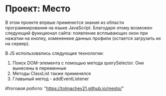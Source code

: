 # Проект: Место

В этом проекте впрвые применются знания из области программирования на языке JavaScript. 
Благодаря этому возможен следующий функционал сайта: появление всплывающих окон при нажатии на кнопку, измененеие данных профили (остается загрузить их на сервер).

В JS использовались следующие технологии: 
1. Поиск DOM-элемента с помощью метода querySelector. Они вынесены в переменные 
2. Методы ClassList также применялся 
3. Главыный метод - addEventListener 

*Итоговая работа:* "https://tolmachev21.github.io/mesto/"
